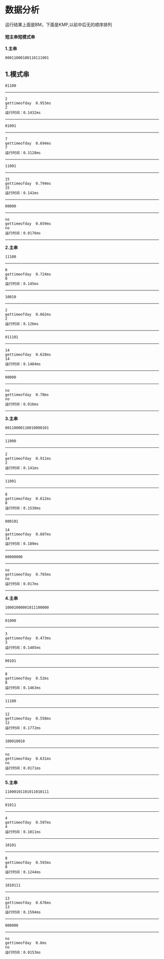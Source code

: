 # 数据分析
运行结果上面是BM，下面是KMP,以前中后无的顺序排列
#### 短主串短模式串
**1.主串**
```
00011000100110111001
```
**1.模式串**
---
```
01100
```
---
```
2
gettimeofday  0.953ms
2
运行时间：0.1432ms
```
---
```
01001
```
---
```
7
gettimeofday  0.694ms
7
运行时间：0.3128ms
```
---
```
11001
```
---
```
15
gettimeofday  0.794ms
15
运行时间：0.141ms
```
---
```
00000
```
---
```
no
gettimeofday  0.659ms
no
运行时间：0.0176ms
```
---
**2.主串**
```
11100
```
---
```
0
gettimeofday  0.724ms
0
运行时间：0.145ms
```
---
```
10010
```
---
```
2
gettimeofday  0.662ms
2
运行时间：0.126ms
```
---
```
011101
```
---
```
14
gettimeofday  0.628ms
14
运行时间：0.1484ms
```
---
```
00000
```
---
```
no
gettimeofday  0.78ms
no
运行时间：0.016ms
```
---
**3.主串**
```
00110000110010000101
```
---
```
11000
```
---
```
2
gettimeofday  0.911ms
2
运行时间：0.141ms
```
---
```
11001
```
---
```
8
gettimeofday  0.612ms
8
运行时间：0.1538ms
```
---
```
000101
```
```
14
gettimeofday  0.607ms
14
运行时间：0.189ms
```
---
```
00000000
```
---
```
no
gettimeofday  0.765ms
no
运行时间：0.017ms
```
---
**4.主串**
```
10001000001011100000
```
---
```
01000
```
---
```
3
gettimeofday  0.473ms
3
运行时间：0.1405ms
```
---
```
00101
```
---
```
8
gettimeofday  0.52ms
8
运行时间：0.1463ms
```
---
```
11100
```
---
```
12
gettimeofday  0.558ms
12
运行时间：0.1772ms
```
---
```
100010010
```
---
```
no
gettimeofday  0.631ms
no
运行时间：0.0171ms
```
---
**5.主串**
```
11000101101011010111
```
---
```
01011
```
---
```
4
gettimeofday  0.597ms
4
运行时间：0.1011ms
```
---
```
10101
```
---
```
8
gettimeofday  0.593ms
8
运行时间：0.1244ms
```
---
```
1010111
```
---
```
13
gettimeofday  0.676ms
13
运行时间：0.1594ms
```
---
```
000000
```
---
```
no
gettimeofday  0.6ms
no
运行时间：0.0153ms
```





















































